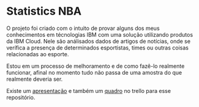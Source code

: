 # Statistics NBA

O projeto foi criado com o intuito de provar alguns dos meus conhecimentos em técnologias IBM com uma solução utilizando produtos da IBM Cloud. 
Nele são análisados dados de artigos de notícias, onde se verífica a presença de determinados esportistas, times ou outras coisas relacionadas ao esporte.

Estou em um processo de melhoramento e de como fazê-lo realmente funcionar, afinal no momento tudo não passa de uma amostra do que realmente deveria ser.

Existe um [apresentação](https://github.com/Nattel/StatisticsNBA/raw/master/apresentacao.pptx) e também um [quadro](https://trello.com/b/iijaiufU) no trello para esse repositório.
